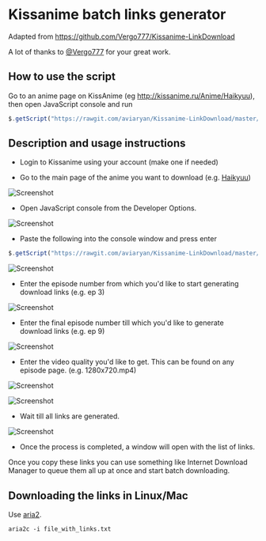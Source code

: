 # Kissanime batch links generator

Adapted from https://github.com/Vergo777/Kissanime-LinkDownload

A lot of thanks to [@Vergo777](https://github.com/Vergo777) for your great work.


## How to use the script 

Go to an anime page on KissAnime (eg http://kissanime.ru/Anime/Haikyuu), then open JavaScript console and run 

```js
$.getScript("https://rawgit.com/aviaryan/Kissanime-LinkDownload/master/kissanime.js")
```


## Description and usage instructions

* Login to Kissanime using your account (make one if needed) 

* Go to the main page of the anime you want to download (e.g. [Haikyuu](http://kissanime.ru/Anime/Haikyuu)) 

![Screenshot](https://a.pomf.se/udpztv.png)

* Open JavaScript console from the Developer Options.

![Screenshot](https://a.pomf.se/sndhdw.png)

* Paste the following into the console window and press enter 

```js
$.getScript("https://rawgit.com/aviaryan/Kissanime-LinkDownload/master/kissanime.js")
```

![Screenshot](https://a.pomf.se/svfhlk.png)

* Enter the episode number from which you'd like to start generating download links (e.g. ep 3)  

![Screenshot](https://a.pomf.se/rsuhqo.png)

* Enter the final episode number till which you'd like to generate download links (e.g. ep 9)  

![Screenshot](https://a.pomf.se/iefobt.png)

* Enter the video quality you'd like to get. This can be found on any episode page. (e.g. 1280x720.mp4)  

![Screenshot](https://a.pomf.se/hqvfvo.png)

![Screenshot](https://a.pomf.se/bdjswc.png)

* Wait till all links are generated.

![Screenshot](https://a.pomf.se/kpejyt.png)

* Once the process is completed, a window will open with the list of links.


Once you copy these links you can use something like Internet Download Manager to queue them all up at once and start batch downloading.


## Downloading the links in Linux/Mac

Use [aria2](https://aria2.github.io). 

```
aria2c -i file_with_links.txt
```

